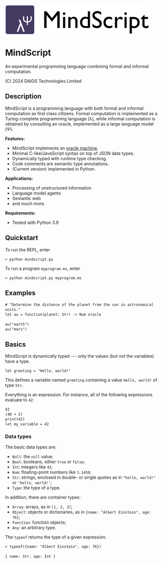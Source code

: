 ![mindscript](media/mindscript.png)

# MindScript

An experimental programming language combining formal and informal computation.

(C) 2024 DAIOS Technologies Limited

## Description

MindScript is a programming language with both formal and informal
computation as first class citizens. Formal computation is implemented as
a Turing-complete programming language (&lambda;), while informal computation is 
obtained by consulting an oracle, implemented as a large language model (&Psi;).

**Features:**

- MindScript implements an [oracle machine](https://en.wikipedia.org/wiki/Oracle_machine).
- Minimal C-like/JavaScript syntax on top of JSON data types.
- Dynamically typed with runtime type checking.
- Code comments are semantic type annotations.
- (Current version) implemented in Python.


**Applications:**

- Processing of unstructured information
- Language model agents
- Semantic web
- and much more.

**Requirements:**

- Tested with Python 3.9

## Quickstart

To run the REPL, enter
```
> python mindscript.py
```

To run a program `myprogram.ms`, enter
```
> python mindscript.py myprogram.ms
```

## Examples

```
# "Determine the distance of the planet from the sun in astronomical units."
let au = function(planet: Str) -> Num oracle

au("earth") 
au("mars")
```

## Basics

MindScript is dynamically typed --- only the values (but not the variables)
have a type. 

```
let greeting = "Hello, world!"

```

This defines a variable named `greeting` containing a value `Hello, world!` of type `Str`.

Everything is an expression. For instance, all of the following expressions evaluate
to `42`:

```
42
(40 + 2)
print(42)
let my_variable = 42
```

### Data types

The basic data types are:
- `Null`: the `null` value;
- `Bool`: booleans, either `true` or `false`;
- `Int`: integers like `42`;
- `Num`: floating-point numbers like `3.1459`;
- `Str`: strings, enclosed in double- or single quotes as in `"hello, world!"` or `'hello, world!'`;
- `Type`: the type of a type.

In addition, there are container types:
- `Array`: arrays, as in `[1, 2, 3]`;
- `Object`: objects or dictionaries, as in `{name: "Albert Einstein", age: 76}`;
- `Function`: function objects;
- `Any`: an arbitrary type.

The `typeof` returns the type of a given expression:

```
> typeof({name: "Albert Einstein", age: 76})

{ name: Str, age: Int }
```


